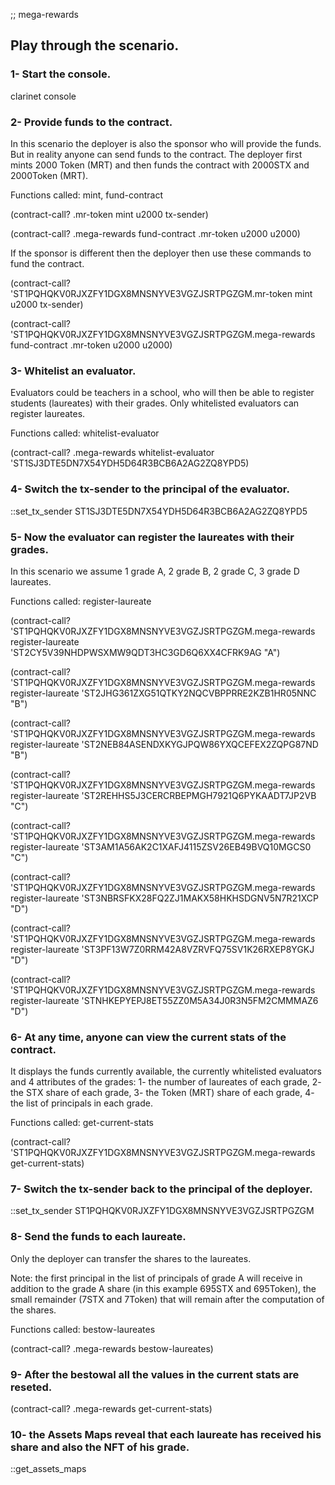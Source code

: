 ;; mega-rewards

## Play through the scenario.

### 1- Start the console.
clarinet console

### 2- Provide funds to the contract. 
In this scenario the deployer is also the sponsor who will provide the funds. But in reality anyone can send funds to the contract. 
The deployer first mints 2000 Token (MRT) and then funds the contract with 2000STX and 2000Token (MRT).

Functions called: mint, fund-contract
		
(contract-call? .mr-token mint u2000 tx-sender)

(contract-call? .mega-rewards fund-contract .mr-token u2000 u2000)



If the sponsor is different then the deployer then use these commands to fund the contract. 

(contract-call? 'ST1PQHQKV0RJXZFY1DGX8MNSNYVE3VGZJSRTPGZGM.mr-token mint u2000 tx-sender)

(contract-call? 'ST1PQHQKV0RJXZFY1DGX8MNSNYVE3VGZJSRTPGZGM.mega-rewards fund-contract .mr-token u2000 u2000)


### 3- Whitelist an evaluator. 
Evaluators could be teachers in a school, who will then be able to register students (laureates) with their grades. Only whitelisted evaluators can register laureates.

Functions called: whitelist-evaluator
		
(contract-call? .mega-rewards whitelist-evaluator 'ST1SJ3DTE5DN7X54YDH5D64R3BCB6A2AG2ZQ8YPD5)


### 4- Switch the tx-sender to the principal of the evaluator.

::set_tx_sender ST1SJ3DTE5DN7X54YDH5D64R3BCB6A2AG2ZQ8YPD5


### 5- Now the evaluator can register the laureates with their grades. 
In this scenario we assume 1 grade A, 2 grade B, 2 grade C, 3 grade D laureates.

Functions called: register-laureate
		
(contract-call? 'ST1PQHQKV0RJXZFY1DGX8MNSNYVE3VGZJSRTPGZGM.mega-rewards register-laureate 'ST2CY5V39NHDPWSXMW9QDT3HC3GD6Q6XX4CFRK9AG "A")

(contract-call? 'ST1PQHQKV0RJXZFY1DGX8MNSNYVE3VGZJSRTPGZGM.mega-rewards register-laureate 'ST2JHG361ZXG51QTKY2NQCVBPPRRE2KZB1HR05NNC "B")

(contract-call? 'ST1PQHQKV0RJXZFY1DGX8MNSNYVE3VGZJSRTPGZGM.mega-rewards register-laureate 'ST2NEB84ASENDXKYGJPQW86YXQCEFEX2ZQPG87ND "B")

(contract-call? 'ST1PQHQKV0RJXZFY1DGX8MNSNYVE3VGZJSRTPGZGM.mega-rewards register-laureate 'ST2REHHS5J3CERCRBEPMGH7921Q6PYKAADT7JP2VB "C")

(contract-call? 'ST1PQHQKV0RJXZFY1DGX8MNSNYVE3VGZJSRTPGZGM.mega-rewards register-laureate 'ST3AM1A56AK2C1XAFJ4115ZSV26EB49BVQ10MGCS0 "C")

(contract-call? 'ST1PQHQKV0RJXZFY1DGX8MNSNYVE3VGZJSRTPGZGM.mega-rewards register-laureate 'ST3NBRSFKX28FQ2ZJ1MAKX58HKHSDGNV5N7R21XCP "D")

(contract-call? 'ST1PQHQKV0RJXZFY1DGX8MNSNYVE3VGZJSRTPGZGM.mega-rewards register-laureate 'ST3PF13W7Z0RRM42A8VZRVFQ75SV1K26RXEP8YGKJ "D")

(contract-call? 'ST1PQHQKV0RJXZFY1DGX8MNSNYVE3VGZJSRTPGZGM.mega-rewards register-laureate 'STNHKEPYEPJ8ET55ZZ0M5A34J0R3N5FM2CMMMAZ6 "D")


### 6- At any time, anyone can view the current stats of the contract. 
It displays the funds currently available, the currently whitelisted evaluators and 4 attributes of the grades:
	1- the number of laureates of each grade, 2- the STX share of each grade, 3- the Token (MRT) share of each grade, 4- the list of principals in each grade.

Functions called: get-current-stats  

(contract-call? 'ST1PQHQKV0RJXZFY1DGX8MNSNYVE3VGZJSRTPGZGM.mega-rewards get-current-stats)


### 7- Switch the tx-sender back to the principal of the deployer. 

::set_tx_sender ST1PQHQKV0RJXZFY1DGX8MNSNYVE3VGZJSRTPGZGM


### 8- Send the funds to each laureate. 
Only the deployer can transfer the shares to the laureates.
   
Note: the first principal in the list of principals of grade A will receive in addition to the grade A share (in this example 695STX and 695Token), the small remainder (7STX and 7Token) that will remain after the computation of the shares. 

Functions called: bestow-laureates
		
(contract-call? .mega-rewards bestow-laureates)


### 9- After the bestowal all the values in the current stats are reseted.

(contract-call? .mega-rewards get-current-stats)


### 10- the Assets Maps reveal that each laureate has received his share and also the NFT of his grade.

::get_assets_maps